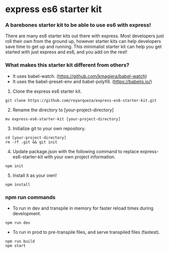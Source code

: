 # express es6 starter kit
### A barebones starter kit to be able to use es6 with express!

There are many es6 starter kits out there with express. Most developers just roll their own from the ground up, however starter kits can help developers save time to get up and running. This minimalist starter kit can help you get started with just express and es6, and you add on the rest! 

### What makes this starter kit different from others?
  * It uses babel-watch. (https://github.com/kmagiera/babel-watch)
  * It uses the babel-preset-env and babel-polyfill. (https://babeljs.io/)

1) Clone the express es6 starter kit.

```
git clone https://github.com/reyarqueza/express-es6-starter-kit.git
```

2) Rename the directory to [your-project-directory]

```
mv express-es6-starter-kit [your-project-directory]
```

3) Initialize git to your own repository.

```
cd [your-project-directory]
rm -rf .git && git init
``` 

4) Update package.json with the following command to replace  express-es6-starter-kit with your own project information.
```
npm init
```

5) Install it as your own!

```
npm install
```

### npm run commands

  * To run in dev and transpile in memory for faster reload times during development.
  
```
npm run dev
```

  * To run in prod to pre-transpile files, and serve transpiled files (fastest).
  
```
npm run build
npm start
```

